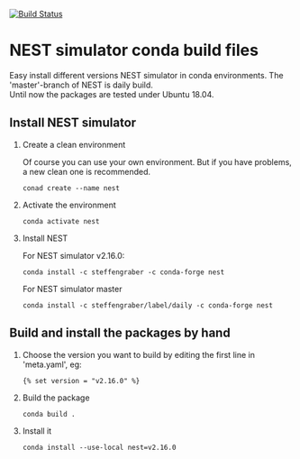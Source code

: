 [![Build Status](https://travis-ci.org/steffengraber/conda-nest.svg?branch=master)](https://travis-ci.org/steffengraber/conda-nest)


# NEST simulator conda build files

Easy install different versions NEST simulator in conda environments.
The 'master'-branch of NEST is daily build.  
Until now the packages are tested under Ubuntu 18.04.

## Install NEST simulator

1.  Create a clean environment

    Of course you can use your own environment. But if you have problems, a new clean one is recommended.

        conad create --name nest


2.  Activate the environment

        conda activate nest

3.  Install NEST

    For NEST simulator v2.16.0:

        conda install -c steffengraber -c conda-forge nest

    For NEST simulator master

        conda install -c steffengraber/label/daily -c conda-forge nest


## Build and install the packages by hand

1.  Choose the version you want to build by editing the first line in
    'meta.yaml', eg:

        {% set version = "v2.16.0" %}

2.  Build the package

        conda build .

3.  Install it

        conda install --use-local nest=v2.16.0

